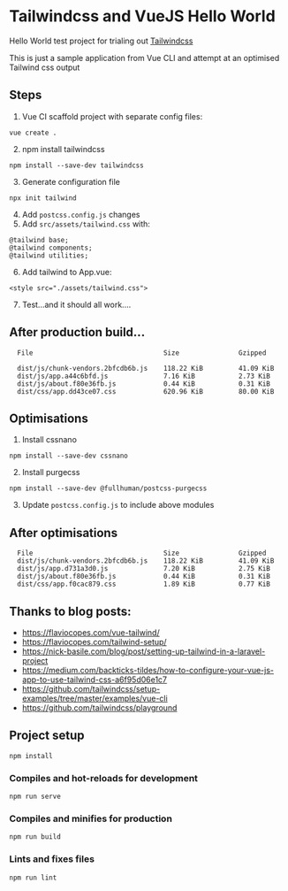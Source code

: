 # Tailwindcss and VueJS Hello World

Hello World test project for trialing out [Tailwindcss](https://tailwindcss.com)

This is just a sample application from Vue CLI and attempt at an optimised Tailwind css output

## Steps
1. Vue CI scaffold project with separate config files:
```
vue create .
```

2. npm install tailwindcss
```
npm install --save-dev tailwindcss
```

3. Generate configuration file
```
npx init tailwind
```

4. Add `postcss.config.js` changes
5. Add `src/assets/tailwind.css` with:
```
@tailwind base;
@tailwind components;
@tailwind utilities;
```

6. Add tailwind to App.vue:
```
<style src="./assets/tailwind.css">
```

7. Test...and it should all work....

## After production build...
```
  File                                 Size               Gzipped

  dist/js/chunk-vendors.2bfcdb6b.js    118.22 KiB         41.09 KiB
  dist/js/app.a44c6bfd.js              7.16 KiB           2.73 KiB
  dist/js/about.f80e36fb.js            0.44 KiB           0.31 KiB
  dist/css/app.dd43ce07.css            620.96 KiB         80.00 KiB
```

## Optimisations
1. Install cssnano
```
npm install --save-dev cssnano
```

2. Install purgecss
```
npm install --save-dev @fullhuman/postcss-purgecss
```

3. Update `postcss.config.js` to include above modules


## After optimisations
```
  File                                 Size               Gzipped
  dist/js/chunk-vendors.2bfcdb6b.js    118.22 KiB         41.09 KiB
  dist/js/app.d731a3d0.js              7.20 KiB           2.75 KiB
  dist/js/about.f80e36fb.js            0.44 KiB           0.31 KiB
  dist/css/app.f0cac879.css            1.89 KiB           0.77 KiB
```

## Thanks to blog posts:
- https://flaviocopes.com/vue-tailwind/
- https://flaviocopes.com/tailwind-setup/
- https://nick-basile.com/blog/post/setting-up-tailwind-in-a-laravel-project
- https://medium.com/backticks-tildes/how-to-configure-your-vue-js-app-to-use-tailwind-css-a6f95d06e1c7
- https://github.com/tailwindcss/setup-examples/tree/master/examples/vue-cli
- https://github.com/tailwindcss/playground

## Project setup
```
npm install
```

### Compiles and hot-reloads for development
```
npm run serve
```

### Compiles and minifies for production
```
npm run build
```

### Lints and fixes files
```
npm run lint
```
